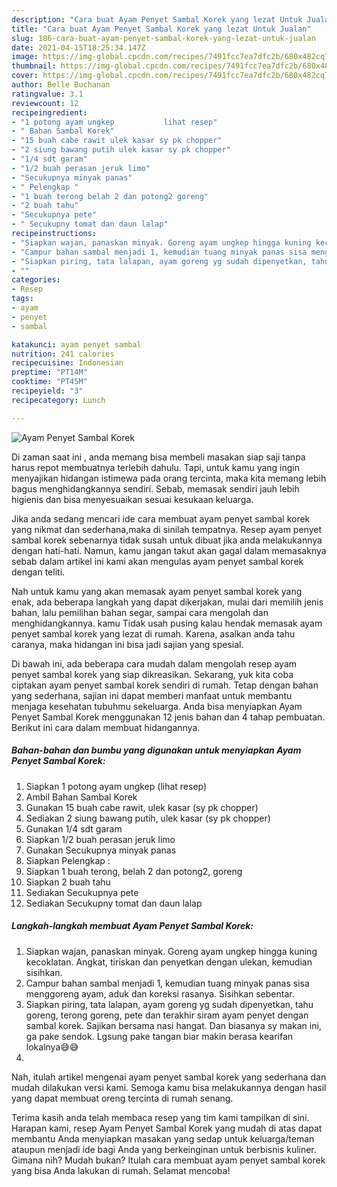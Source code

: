 ```yaml
---
description: "Cara buat Ayam Penyet Sambal Korek yang lezat Untuk Jualan"
title: "Cara buat Ayam Penyet Sambal Korek yang lezat Untuk Jualan"
slug: 186-cara-buat-ayam-penyet-sambal-korek-yang-lezat-untuk-jualan
date: 2021-04-15T18:25:34.147Z
image: https://img-global.cpcdn.com/recipes/7491fcc7ea7dfc2b/680x482cq70/ayam-penyet-sambal-korek-foto-resep-utama.jpg
thumbnail: https://img-global.cpcdn.com/recipes/7491fcc7ea7dfc2b/680x482cq70/ayam-penyet-sambal-korek-foto-resep-utama.jpg
cover: https://img-global.cpcdn.com/recipes/7491fcc7ea7dfc2b/680x482cq70/ayam-penyet-sambal-korek-foto-resep-utama.jpg
author: Belle Buchanan
ratingvalue: 3.1
reviewcount: 12
recipeingredient:
- "1 potong ayam ungkep           lihat resep"
- " Bahan Sambal Korek"
- "15 buah cabe rawit ulek kasar sy pk chopper"
- "2 siung bawang putih ulek kasar sy pk chopper"
- "1/4 sdt garam"
- "1/2 buah perasan jeruk limo"
- "Secukupnya minyak panas"
- " Pelengkap "
- "1 buah terong belah 2 dan potong2 goreng"
- "2 buah tahu"
- "Secukupnya pete"
- " Secukupny tomat dan daun lalap"
recipeinstructions:
- "Siapkan wajan, panaskan minyak. Goreng ayam ungkep hingga kuning kecoklatan. Angkat, tiriskan dan penyetkan dengan ulekan, kemudian sisihkan."
- "Campur bahan sambal menjadi 1, kemudian tuang minyak panas sisa menggoreng ayam, aduk dan koreksi rasanya. Sisihkan sebentar."
- "Siapkan piring, tata lalapan, ayam goreng yg sudah dipenyetkan, tahu goreng, terong goreng, pete dan terakhir siram ayam penyet dengan sambal korek. Sajikan bersama nasi hangat. Dan biasanya sy makan ini, ga pake sendok. Lgsung pake tangan biar makin berasa kearifan lokalnya😅😅"
- ""
categories:
- Resep
tags:
- ayam
- penyet
- sambal

katakunci: ayam penyet sambal 
nutrition: 241 calories
recipecuisine: Indonesian
preptime: "PT14M"
cooktime: "PT45M"
recipeyield: "3"
recipecategory: Lunch

---
```



![Ayam Penyet Sambal Korek](https://img-global.cpcdn.com/recipes/7491fcc7ea7dfc2b/680x482cq70/ayam-penyet-sambal-korek-foto-resep-utama.jpg)

Di zaman  saat ini , anda memang bisa membeli masakan siap saji tanpa harus repot membuatnya terlebih dahulu. Tapi, untuk kamu yang ingin menyajikan hidangan istimewa pada orang tercinta, maka kita memang lebih bagus menghidangkannya sendiri. Sebab, memasak sendiri jauh lebih higienis dan bisa menyesuaikan sesuai kesukaan keluarga.

Jika anda sedang mencari ide cara membuat ayam penyet sambal korek yang nikmat dan sederhana,maka di sinilah tempatnya. Resep ayam penyet sambal korek  sebenarnya tidak susah untuk dibuat jika anda melakukannya dengan hati-hati. Namun, kamu jangan takut akan gagal dalam memasaknya 
sebab dalam artikel ini kami akan mengulas ayam penyet sambal korek dengan teliti.  



Nah untuk kamu yang akan memasak ayam penyet sambal korek yang enak, ada beberapa langkah yang dapat dikerjakan, mulai dari memilih jenis bahan, lalu pemilihan bahan segar, sampai cara mengolah dan menghidangkannya. kamu Tidak usah pusing kalau hendak memasak ayam penyet sambal korek yang lezat di rumah. Karena, asalkan anda  tahu caranya, maka hidangan ini bisa jadi sajian yang spesial.

Di bawah ini, ada beberapa cara mudah dalam mengolah resep ayam penyet sambal korek yang siap dikreasikan. Sekarang, yuk kita coba ciptakan ayam penyet sambal korek sendiri di rumah. Tetap dengan bahan yang sederhana, sajian ini dapat memberi manfaat untuk membantu menjaga kesehatan tubuhmu sekeluarga. Anda bisa menyiapkan Ayam Penyet Sambal Korek menggunakan 12 jenis bahan dan 4 tahap pembuatan. Berikut ini cara dalam membuat hidangannya.

<!--inarticleads1-->

##### Bahan-bahan dan bumbu yang digunakan untuk menyiapkan Ayam Penyet Sambal Korek:

1. Siapkan 1 potong ayam ungkep           (lihat resep)
1. Ambil  Bahan Sambal Korek
1. Gunakan 15 buah cabe rawit, ulek kasar (sy pk chopper)
1. Sediakan 2 siung bawang putih, ulek kasar (sy pk chopper)
1. Gunakan 1/4 sdt garam
1. Siapkan 1/2 buah perasan jeruk limo
1. Gunakan Secukupnya minyak panas
1. Siapkan  Pelengkap :
1. Siapkan 1 buah terong, belah 2 dan potong2, goreng
1. Siapkan 2 buah tahu
1. Sediakan Secukupnya pete
1. Sediakan  Secukupny tomat dan daun lalap




<!--inarticleads2-->

##### Langkah-langkah membuat Ayam Penyet Sambal Korek:

1. Siapkan wajan, panaskan minyak. Goreng ayam ungkep hingga kuning kecoklatan. Angkat, tiriskan dan penyetkan dengan ulekan, kemudian sisihkan.
1. Campur bahan sambal menjadi 1, kemudian tuang minyak panas sisa menggoreng ayam, aduk dan koreksi rasanya. Sisihkan sebentar.
1. Siapkan piring, tata lalapan, ayam goreng yg sudah dipenyetkan, tahu goreng, terong goreng, pete dan terakhir siram ayam penyet dengan sambal korek. Sajikan bersama nasi hangat. Dan biasanya sy makan ini, ga pake sendok. Lgsung pake tangan biar makin berasa kearifan lokalnya😅😅
1. 




Nah, itulah artikel mengenai  ayam penyet sambal korek  yang sederhana dan mudah dilakukan versi kami. Semoga kamu bisa melakukannya dengan hasil yang dapat membuat oreng tercinta di rumah senang. 

Terima kasih anda telah membaca resep yang tim kami tampilkan di sini. Harapan kami, resep  Ayam Penyet Sambal Korek yang mudah di atas dapat membantu Anda menyiapkan masakan yang sedap untuk keluarga/teman ataupun menjadi ide bagi Anda yang berkeinginan untuk berbisnis kuliner. Gimana nih? Mudah bukan? Itulah cara membuat ayam penyet sambal korek yang bisa Anda lakukan di rumah. Selamat mencoba!


